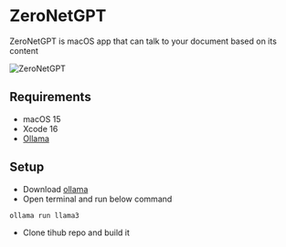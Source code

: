 # ZeroNetGPT

ZeroNetGPT is macOS app that can talk to your document based on its content

![ZeroNetGPT](https://github.com/user-attachments/assets/c64d2b19-428b-4b20-bfc0-b7fefcd64eca)


## Requirements

- macOS 15  
- Xcode 16  
- [Ollama](https://ollama.com)


## Setup

- Download [ollama](https://ollama.com)
- Open terminal and run below command

```
ollama run llama3

```
- Clone tihub repo and build it
